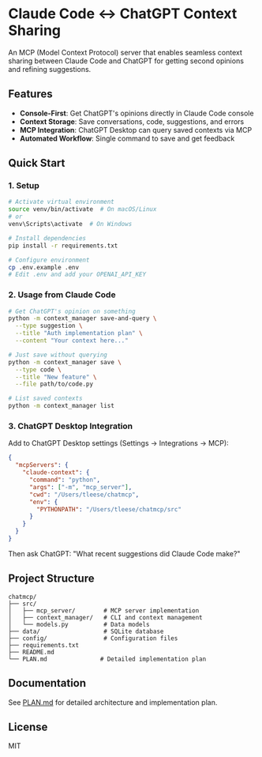 # Claude Code ↔ ChatGPT Context Sharing

An MCP (Model Context Protocol) server that enables seamless context sharing between Claude Code and ChatGPT for getting second opinions and refining suggestions.

## Features

- **Console-First**: Get ChatGPT's opinions directly in Claude Code console
- **Context Storage**: Save conversations, code, suggestions, and errors
- **MCP Integration**: ChatGPT Desktop can query saved contexts via MCP
- **Automated Workflow**: Single command to save and get feedback

## Quick Start

### 1. Setup

```bash
# Activate virtual environment
source venv/bin/activate  # On macOS/Linux
# or
venv\Scripts\activate  # On Windows

# Install dependencies
pip install -r requirements.txt

# Configure environment
cp .env.example .env
# Edit .env and add your OPENAI_API_KEY
```

### 2. Usage from Claude Code

```bash
# Get ChatGPT's opinion on something
python -m context_manager save-and-query \
  --type suggestion \
  --title "Auth implementation plan" \
  --content "Your context here..."

# Just save without querying
python -m context_manager save \
  --type code \
  --title "New feature" \
  --file path/to/code.py

# List saved contexts
python -m context_manager list
```

### 3. ChatGPT Desktop Integration

Add to ChatGPT Desktop settings (Settings → Integrations → MCP):

```json
{
  "mcpServers": {
    "claude-context": {
      "command": "python",
      "args": ["-m", "mcp_server"],
      "cwd": "/Users/tleese/chatmcp",
      "env": {
        "PYTHONPATH": "/Users/tleese/chatmcp/src"
      }
    }
  }
}
```

Then ask ChatGPT: "What recent suggestions did Claude Code make?"

## Project Structure

```
chatmcp/
├── src/
│   ├── mcp_server/        # MCP server implementation
│   ├── context_manager/   # CLI and context management
│   └── models.py          # Data models
├── data/                  # SQLite database
├── config/                # Configuration files
├── requirements.txt
├── README.md
└── PLAN.md               # Detailed implementation plan
```

## Documentation

See [PLAN.md](./PLAN.md) for detailed architecture and implementation plan.

## License

MIT
